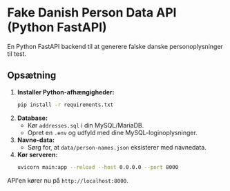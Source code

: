 # Fake Danish Person Data API (Python FastAPI)

En Python FastAPI backend til at generere falske danske personoplysninger til test.

## Opsætning

1.  **Installer Python-afhængigheder:**
    ```bash
    pip install -r requirements.txt
    ```
2.  **Database:**
    *   Kør `addresses.sql` i din MySQL/MariaDB.
    *   Opret en `.env` og udfyld med dine MySQL-loginoplysninger.
3.  **Navne-data:**
    *   Sørg for, at `data/person-names.json` eksisterer med navnedata.
4.  **Kør serveren:**
    ```bash
    uvicorn main:app --reload --host 0.0.0.0 --port 8000
    ```

API'en kører nu på `http://localhost:8000`.
